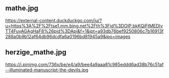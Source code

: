 ## mathe.jpg

https://external-content.duckduckgo.com/iu/?u=https%3A%2F%2Ftse1.mm.bing.net%2Fth%3Fid%3DOIP.bkKQiFtMEDIvTT4FuyAGAgHaF8%26pid%3DApi&f=1&ipt=a93db76bef9250806c7b16913f288a0b9b12af64db96dcdfa6a0196bd81945a9&ipo=images

## herzige_mathe.jpg

https://i.pinimg.com/736x/be/e4/a9/bee4a9aaa81c985eddd6ad38b76c51af--illuminated-manuscript-the-devils.jpg

